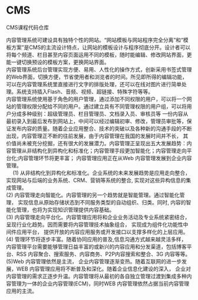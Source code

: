 # CMS
CMS课程代码仓库

内容管理系统可建设具有独特个性的网站。“网站模板与网站程序完全分离”和“模板方案”是CMS的主流设计特点，让网站的模板设计与程序彻底分开。设计者可以将每个频道、栏目甚至内容页面运用不同的模板，随时能编辑、修改网站界面，更能一键切换预设的模板方案，更换网站界面。</br>
内容管理系统后台管理实现方便、易用、人性化的操作方式，创新采用书签式管理的Web界面，切换方便，节省使用者和浏览者的时间。所见即所得的编辑功能，可以在内容管理系统里直接进行文字的排版处理，还可以在线对图片进行简单处理。系统支持插入Flash、音频、视频、超链接、特殊字符等等。</br>
内容管理系统使用基于角色的用户管理，通过添加不同权限的用户，可以将一个网站的管理权限分配给不同的用户。通过建立具有不同管理权限的用户组，可以将用户分成多种级别：超级管理员、栏目管理员、文档录入员、审核员等 一份内容从最初录入到最后发布到网站上，中间可以经过编辑初审、修改，管理员审批等，保证发布内容的质量。随着企业应用整合、技术的突破以及各种新的沟通手段的不断出现，内容管理正不断的往前发展，由于内容管理在我国的发展时间并不长， 其价值尚未被充分挖掘，还有很大的发展潜力。内容管理正呈现出五大发展趋势：内容管理从非结构化到异构化和标准化；内容管理手段更加智能化；内容管理走向平台化;内容管理环节将更丰富； 内容管理应用正在从Web 内容管理发展到企业内容管理。</br> 　
(1) 从非结构化到异构化和标准化。企业系统的未来发展趋势是应用走向整合，实现网站与后端的业务系统、CRM、营销等系统的整合, 实现对这些异构信息的集成管理。</br>
(2) 内容管理走向智能化。内容管理的另一个趋势就是智能管理。通过智能化管理， 实现信息从原始存储状态到不同服务类型的自动组织、归类。同时, 内容的智能化管理，也将为实现知识管理提供内容基础。</br>
(3) 内容管理走向平台化。内容管理应用将和企业业务活动及专业系统紧密结合， 呈现行业化趋势。因而需要将内容管理技术抽象组合， 实现成为组件化功能性中间件应用平台， 提供开放的内容应用服务或开发接口以支撑多样化的上层应用。</br>
(4) 管理环节将逐步丰富。随着协同应用的普及,信息沟通方式越来越灵活多样， 内容管理平台需要能够管理日益丰富的或新兴的内容应用和分发渠道，包括博客平台、RSS 内容聚合、搜索服务、内容商务、P2P内容搜索和整合、3G 内容等等。</br>
(5)Web 内容管理依然是主流， 企业内容管理逐渐变热。随着互联网的进一步发展，WEB 内容管理应用将不断普及和深化。随着企业信息化建设的深入， 企业对内容管理的需求正逐步升温。内容管理将从最初的各自独立管理过渡到集成多种内容管理为一体的企业内容管理(ECM)，同时WEB 内容管理依然占据当前内容管理应用的主流。
